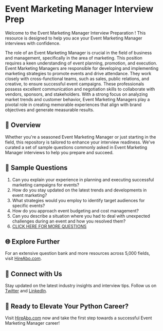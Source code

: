 # Event Marketing Manager Interview Prep

Welcome to the Event Marketing Manager Interview Preparation ! This resource is designed to help you ace your Event Marketing Manager interviews with confidence.

The role of an Event Marketing Manager is crucial in the field of business and management, specifically in the area of marketing. This position requires a keen understanding of event planning, promotion, and execution. Event Marketing Managers are responsible for developing and implementing marketing strategies to promote events and drive attendance. They work closely with cross-functional teams, such as sales, public relations, and creative, to ensure successful event campaigns. These professionals possess excellent communication and negotiation skills to collaborate with vendors, sponsors, and stakeholders. With a strong focus on analyzing market trends and customer behavior, Event Marketing Managers play a pivotal role in creating memorable experiences that align with brand objectives and generate measurable results.

## 🚀 Overview

Whether you're a seasoned Event Marketing Manager or just starting in the field, this repository is tailored to enhance your interview readiness. We've curated a set of sample questions commonly asked in Event Marketing Manager interviews to help you prepare and succeed.

## 📝 Sample Questions

1. Can you explain your experience in planning and executing successful marketing campaigns for events?
2. How do you stay updated on the latest trends and developments in event marketing?
3. What strategies would you employ to identify target audiences for specific events?
4. How do you approach event budgeting and cost management?
5. Can you describe a situation where you had to deal with unexpected challenges during an event and how you resolved them?
6. [CLICK HERE FOR MORE QUESTIONS](https://hireabo.com/job/1_0_22/Event%20Marketing%20Manager)

## 🌐 Explore Further

For an extensive question bank and more resources across 5,000 fields, visit [HireAbo.com](https://www.hireabo.com).

## 📱 Connect with Us

Stay updated on the latest industry insights and interview tips. Follow us on [Twitter](https://twitter.com/hireabo) and [LinkedIn](https://www.linkedin.com/in/hire-abo-3609972a8/).

## 🚀 Ready to Elevate Your Python Career?

Visit [HireAbo.com](https://www.hireabo.com) now and take the first step towards a successful Event Marketing Manager career!